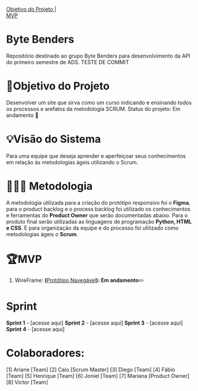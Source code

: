 <a href ="#objetivo-do-projeto">  Objetivo do Projeto </a>  |  
 <a href ="#mvp"> MVP </a>  

# Byte Benders
Repositório destinado ao grupo Byte Benders para desenvolvimento da API do primeiro semestre de ADS.
TESTE DE COMMIT

# 🎯Objetivo do Projeto
Desenvolver um site que sirva como um curso indicando e ensinando todos os processos e arefatos da metodologia SCRUM. Status do projeto: Em andamento 🏇

# 💡Visão do Sistema
Para uma equipe que deseja aprender e aperfeiçoar seus conhecimentos em relação às metodologias ágeis utilizando o Scrum.

#  👨🏿‍💻 Metodologia 
A metodologia utilizada para a criação do protótipo responsivo foi o **Figma**, para o product backlog e o process backlog foi utilizado os conhecimentos e ferramentas do **Product Owner** que serão documentadas abaixo. Para o produto final serão utilizadas as linguagens de programação **Python, HTML e CSS**. E para organização da equipe e do processo foi utilizado como metodologias ágeis o **Scrum**.

# 🏆MVP
1. WireFrame: **(**[Protótipo Navegável](https://encurtador.com.br/mnopM)**): Em andamento**✏️


# Sprint
**Sprint 1** - [acesse aqui]
**Sprint 2** - [acesse aqui]
**Sprint 3** - [acesse aqui]
**Sprint 4** - [acesse aqui]






# Colaboradores:
[1] Ariane [Team]
[2] Caio [Scrum Master]
[3] Diego [Team]
[4] Fábio [Team]
[5] Henrique [Team]
[6] Joniel [Team]
[7] Mariana [Product Owner]
[8] Victor [Team]

